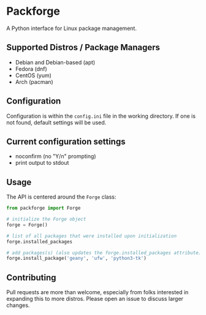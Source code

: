 # Packforge

A Python interface for Linux package management.

## Supported Distros / Package Managers

- Debian and Debian-based (apt)
- Fedora (dnf)
- CentOS (yum)
- Arch (pacman)

## Configuration

Configuration is within the ```config.ini``` file in the working directory. If one is not found, default settings will be used.

## Current configuration settings

- noconfirm (no "Y/n" prompting)
- print output to stdout

## Usage

The API is centered around the ```Forge```
class:

```python
from packforge import Forge

# initialize the Forge object
forge = Forge()

# list of all packages that were installed upon initialization
forge.installed_packages

# add packages(s) (also updates the forge.installed_packages attribute)
forge.install_package('geany', 'ufw', 'python3-tk')
```

## Contributing
Pull requests are more than welcome, especially from folks interested in expanding this to more distros. Please open an issue to discuss larger changes.
